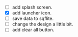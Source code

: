 - [ ] add splash screen.
- [x] add launcher icon.
- [ ] save data to sqflite.
- [ ] change the design a little bit.
- [ ] add clear all button.
